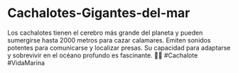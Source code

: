 # Cachalotes-Gigantes-del-mar
Los cachalotes tienen el cerebro más grande del planeta y pueden sumergirse hasta 2000 metros para cazar calamares. Emiten sonidos potentes para comunicarse y localizar presas. Su capacidad para adaptarse y sobrevivir en el océano profundo es fascinante. 🐋🌊 #Cachalote #VidaMarina
